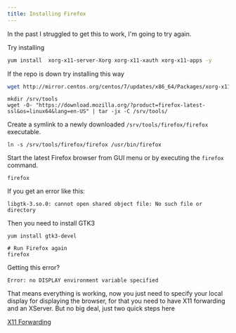 ```yaml
---
title: Installing Firefox
---
```

<script type="text/javascript">(function(w,s){var e=document.createElement("script");e.type="text/javascript";e.async=true;e.src="https://cdn.pagesense.io/js/webally/f2527eebee974243853bcd47b32631f4.js";var x=document.getElementsByTagName("script")[0];x.parentNode.insertBefore(e,x);})(window,"script");</script>

In the past I struggled to get this to work, I'm going to try again.

Try installing 

```sh
yum install  xorg-x11-server-Xorg xorg-x11-xauth xorg-x11-apps -y
```

If the repo is down try installing this way

```sh
wget http://mirror.centos.org/centos/7/updates/x86_64/Packages/xorg-x11-server-Xorg-1.20.4-16.el7_9.x86_64.rpm
```

```shell
mkdir /srv/tools
wget -O- "https://download.mozilla.org/?product=firefox-latest-ssl&os=linux64&lang=en-US" | tar -jx -C /srv/tools/
```

Create a symlink to a newly downloaded `/srv/tools/firefox/firefox` executable.

```shell
ln -s /srv/tools/firefox/firefox /usr/bin/firefox
```

Start the latest Firefox browser from GUI menu or by executing the `firefox` command.

```shell
firefox
```

If you get an error like this:

```shell
libgtk-3.so.0: cannot open shared object file: No such file or directory
```

Then you need to install GTK3

```shell
yum install gtk3-devel

# Run Firefox again
firefox
```

Getting this error?

```shell
Error: no DISPLAY environment variable specified
```

That means everything is working, now you just need to specify your local display for displaying the browser, for that you need to have X11 forwarding and an XServer. But no big deal, just two quick steps here

[X11 Forwarding](https://tip.docs.cronje.me/x11forwarding)
